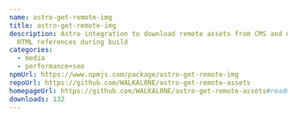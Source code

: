 ```yaml
---
name: astro-get-remote-img
title: astro-get-remote-img
description: Astro integration to download remote assets from CMS and update
  HTML references during build
categories:
  - media
  - performance+seo
npmUrl: https://www.npmjs.com/package/astro-get-remote-img
repoUrl: https://github.com/WALKAL0NE/astro-get-remote-assets
homepageUrl: https://github.com/WALKAL0NE/astro-get-remote-assets#readme
downloads: 132
---
```

